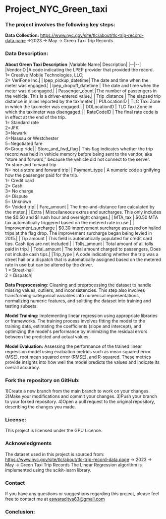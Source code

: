 # Project_NYC_Green_taxi

### The project involves the following key steps:

**Data Collection:** https://www.nyc.gov/site/tlc/about/tlc-trip-record-data.page ->2023 -> May -> Green Taxi Trip Records

### Data Description:
**About Green Taxi Description**
|Variable Name| Description|
|--|--|
|VendorID	 |A code indicating the LPEP provider that provided the record.<br>1= Creative Mobile Technologies, LLC;<br>2= VeriFone Inc.|
| lpep_pickup_datetime| The date and time when the meter was engaged.|
| lpep_dropoff_datetime	| The date and time when the meter was disengaged.|
| Passenger_count |The number of passengers in the vehicle. This is a driver-entered value.|
| Trip_distance | The elapsed trip distance in miles reported by the taximeter.|
| PULocationID | TLC Taxi Zone in which the taximeter was engaged.|
| DOLocationID | TLC Taxi Zone in which the taximeter was disengaged.|
| RateCodeID	| The final rate code is in effect at the end of the trip.<br>1= Standard rate <br>2=JFK<br>3=Newark<br>4=Nassau or Westchester<br>5=Negotiated fare<br>6=Group ride|
| Store_and_fwd_flag |	This flag indicates whether the trip record was held in vehicle memory before being sent to the vendor, aka “store and forward,” because the vehicle did not connect to the server.<br>    Y= store and forward trip<br>N= not a store and forward trip|
| Payment_type | A numeric code signifying how the passenger paid for the trip.<br>1= Credit card<br>2= Cash<br>3= No charge<br>4= Dispute<br>5= Unknown<br>6= Voided trip|
| Fare_amount	| The time-and-distance fare calculated by the meter.|
| Extra	| Miscellaneous extras and surcharges. This only includes the $0.50 and $1 rush hour and overnight charges.|
| MTA_tax	| $0.50 MTA tax automatically triggered based on the metered rate in use.|
| Improvement_surcharge	| $0.30 improvement surcharge assessed on hailed trips at the flag drop. The improvement surcharge began being levied in 2015.|
| Tip amount | This field is automatically populated for credit card tips. Cash tips are not included.|
| Tolls_amount | Total amount of all tolls paid in trip.|
| Total_amount | The total amount charged to passengers, Does not include cash tips.|
|Trip_type | A code indicating whether the trip was a street hail or a dispatch that is automatically assigned based on the metered rate in use but can be altered by the driver.<br>1 = Street-hail<br>2 = Dispatch|

**Data Preprocessing:** Cleaning and preprocessing the dataset to handle missing values, outliers, and inconsistencies. This step also involves transforming categorical variables into numerical representations, normalizing numeric features, and splitting the dataset into training and testing subsets.

**Model Training:** Implementing linear regression using appropriate libraries or frameworks. The training process involves fitting the model to the training data, estimating the coefficients (slope and intercept), and optimizing the model's performance by minimizing the residual errors between the predicted and actual values.

**Model Evaluation:** Assessing the performance of the trained linear regression model using evaluation metrics such as mean squared error (MSE), root mean squared error (RMSE), and R-squared. These metrics provide insights into how well the model predicts the values and indicate its overall accuracy.


### Fork the repository on GitHub:
  1)Create a new branch from the main branch to work on your changes.
  2)Make your modifications and commit your changes.
  3)Push your branch to your forked repository.
  4)Open a pull request to the original repository, describing the changes you made.
  
### License:
This project is licensed under the GPU License.

### Acknowledgments
The dataset used in this project is sourced from: https://www.nyc.gov/site/tlc/about/tlc-trip-record-data.page -> 2023 -> May -> Green Taxi Trip Records
The Linear Regression algorithm is implemented using the scikit-learn library.

### Contact
If you have any questions or suggestions regarding this project, please feel free to contact me at eswaraditya63@gmail.com

### Conclusion:
